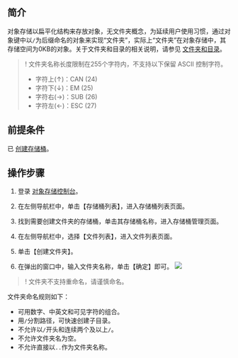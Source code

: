 ## 简介

对象存储以扁平化结构来存放对象，无文件夹概念，为延续用户使用习惯，通过对象键中以`/`为后缀命名的对象来实现“文件夹”，实际上“文件夹”在对象存储中，其存储空间为0KB的对象。关于文件夹和目录的相关说明，请参见 [文件夹和目录](https://intl.cloud.tencent.com/document/product/436/13324)。

>! 文件夹名称长度限制在255个字符内，不支持以下保留 ASCII 控制字符。
>- 字符上(↑)：CAN (24)
>- 字符下(↓)：EM (25) 
>- 字符右(→)：SUB (26) 
>- 字符左(←)：ESC (27) 
>

## 前提条件

已  [创建存储桶](https://intl.cloud.tencent.com/document/product/436/13309)。

## 操作步骤

1. 登录 [对象存储控制台](https://console.cloud.tencent.com/cos5)。
2. 在左侧导航栏中，单击【存储桶列表】，进入存储桶列表页面。
3. 找到需要创建文件夹的存储桶，单击其存储桶名称，进入存储桶管理页面。
4. 在左侧导航栏中，选择【文件列表】，进入文件列表页面。
5. 单击【创建文件夹】。

6. 在弹出的窗口中，输入文件夹名称，单击【确定】即可。
![](https://main.qcloudimg.com/raw/49710cbfaa3a06f22118a7e6e334787f.png)
>! 文件夹不支持重命名，请谨慎命名。
>
文件夹命名规则如下：
 - 可用数字、中英文和可见字符的组合。
 - 用`/`分割路径，可快速创建子目录。
 - 不允许以`/`开头和连续两个及以上`/`。
 - 不允许文件夹名为空。
 - 不允许直接以`..`作为文件夹名称。

